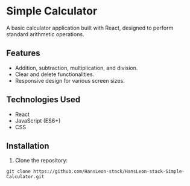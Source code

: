 # Simple Calculator

A basic calculator application built with React, designed to perform standard arithmetic operations.

## Features

- Addition, subtraction, multiplication, and division.
- Clear and delete functionalities.
- Responsive design for various screen sizes.

## Technologies Used

- React
- JavaScript (ES6+)
- CSS

## Installation

1. Clone the repository:

``
git clone https://github.com/HansLeon-stack/HansLeon-stack-Simple-Calculator.git
``
